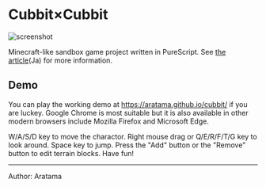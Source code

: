 
# Cubbit×Cubbit

![screenshot](https://rawgit.com/aratama/cubbit/master/res/screenshot/screenshot4.png)

Minecraft-like sandbox game project written in PureScript. See [the article](http://qiita.com/hiruberuto/items/5321d8cebce7b87851f6)(Ja) for more information.

## Demo

You can play the working demo at https://aratama.github.io/cubbit/ if you are luckey. Google Chrome is most suitable but it is also available in other modern browsers include Mozilla Firefox and Microsoft Edge.

W/A/S/D key to move the charactor. Right mouse drag or Q/E/R/F/T/G key to look  around. Space key to jump. Press the "Add" button or the "Remove" button to edit terrain blocks. Have fun!

----

Author: Aratama